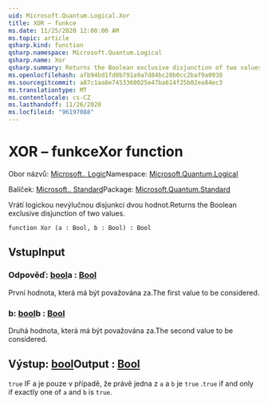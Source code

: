 ```yaml
---
uid: Microsoft.Quantum.Logical.Xor
title: XOR – funkce
ms.date: 11/25/2020 12:00:00 AM
ms.topic: article
qsharp.kind: function
qsharp.namespace: Microsoft.Quantum.Logical
qsharp.name: Xor
qsharp.summary: Returns the Boolean exclusive disjunction of two values.
ms.openlocfilehash: afb94bd1fd0b791a9a7d84bc28b0cc2baf9a0938
ms.sourcegitcommit: a87c1aa8e7453360025e47ba614f25b02ea84ec3
ms.translationtype: MT
ms.contentlocale: cs-CZ
ms.lasthandoff: 11/26/2020
ms.locfileid: "96197088"
---
```

# <a name="xor-function"></a><span data-ttu-id="6aa3f-102">XOR – funkce</span><span class="sxs-lookup"><span data-stu-id="6aa3f-102">Xor function</span></span>

<span data-ttu-id="6aa3f-103">Obor názvů: [Microsoft.. Logic](xref:Microsoft.Quantum.Logical)</span><span class="sxs-lookup"><span data-stu-id="6aa3f-103">Namespace: [Microsoft.Quantum.Logical](xref:Microsoft.Quantum.Logical)</span></span>

<span data-ttu-id="6aa3f-104">Balíček: [Microsoft.. Standard](https://nuget.org/packages/Microsoft.Quantum.Standard)</span><span class="sxs-lookup"><span data-stu-id="6aa3f-104">Package: [Microsoft.Quantum.Standard](https://nuget.org/packages/Microsoft.Quantum.Standard)</span></span>


<span data-ttu-id="6aa3f-105">Vrátí logickou nevýlučnou disjunkci dvou hodnot.</span><span class="sxs-lookup"><span data-stu-id="6aa3f-105">Returns the Boolean exclusive disjunction of two values.</span></span>

```qsharp
function Xor (a : Bool, b : Bool) : Bool
```


## <a name="input"></a><span data-ttu-id="6aa3f-106">Vstup</span><span class="sxs-lookup"><span data-stu-id="6aa3f-106">Input</span></span>

### <a name="a--bool"></a><span data-ttu-id="6aa3f-107">Odpověď: [bool](xref:microsoft.quantum.lang-ref.bool)</span><span class="sxs-lookup"><span data-stu-id="6aa3f-107">a : [Bool](xref:microsoft.quantum.lang-ref.bool)</span></span>

<span data-ttu-id="6aa3f-108">První hodnota, která má být považována za.</span><span class="sxs-lookup"><span data-stu-id="6aa3f-108">The first value to be considered.</span></span>


### <a name="b--bool"></a><span data-ttu-id="6aa3f-109">b: [bool](xref:microsoft.quantum.lang-ref.bool)</span><span class="sxs-lookup"><span data-stu-id="6aa3f-109">b : [Bool](xref:microsoft.quantum.lang-ref.bool)</span></span>

<span data-ttu-id="6aa3f-110">Druhá hodnota, která má být považována za.</span><span class="sxs-lookup"><span data-stu-id="6aa3f-110">The second value to be considered.</span></span>



## <a name="output--bool"></a><span data-ttu-id="6aa3f-111">Výstup: [bool](xref:microsoft.quantum.lang-ref.bool)</span><span class="sxs-lookup"><span data-stu-id="6aa3f-111">Output : [Bool](xref:microsoft.quantum.lang-ref.bool)</span></span>

<span data-ttu-id="6aa3f-112">`true` IF a je pouze v případě, že právě jedna z `a` a `b` je `true` .</span><span class="sxs-lookup"><span data-stu-id="6aa3f-112">`true` if and only if exactly one of `a` and `b` is `true`.</span></span>